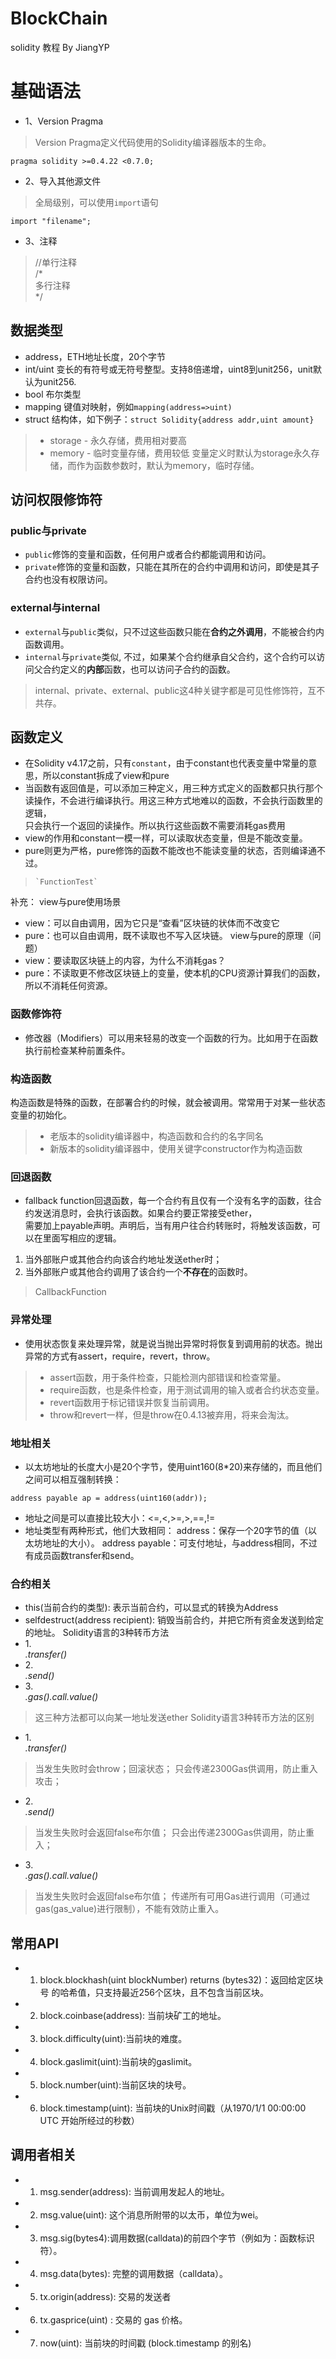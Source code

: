 # BlockChain
solidity 教程 By JiangYP
# 基础语法
* 1、Version Pragma
>Version Pragma定义代码使用的Solidity编译器版本的生命。
```
pragma solidity >=0.4.22 <0.7.0;
```
* 2、导入其他源文件
>全局级别，可以使用`import`语句
````
import "filename";
````
* 3、注释
>//单行注释\
>/*\
>   多行注释\
>*/
## 数据类型
* address，ETH地址长度，20个字节
* int/uint 变长的有符号或无符号整型。支持8倍递增，uint8到unit256，unit默认为unit256.
* bool 布尔类型
* mapping 键值对映射，例如`mapping(address=>uint)`
* struct 结构体，如下例子：`struct Solidity{address addr,uint amount}`
>* storage - 永久存储，费用相对要高
>* memory - 临时变量存储，费用较低
>变量定义时默认为storage永久存储，而作为函数参数时，默认为memory，临时存储。
## 访问权限修饰符
### public与private 
* `public`修饰的变量和函数，任何用户或者合约都能调用和访问。
* `private`修饰的变量和函数，只能在其所在的合约中调用和访问，即使是其子合约也没有权限访问。
### external与internal
* `external`与`public`类似，只不过这些函数只能在**合约之外调用**，不能被合约内函数调用。
* `internal`与`private`类似, 不过，如果某个合约继承自父合约，这个合约可以访问父合约定义的**内部**函数，也可以访问子合约的函数。
> internal、private、external、public这4种关键字都是可见性修饰符，互不共存。

## 函数定义
* 在Solidity v4.17之前，只有`constant`，由于constant也代表变量中常量的意思，所以constant拆成了view和pure
* 当函数有返回值是，可以添加三种定义，用三种方式定义的函数都只执行那个读操作，不会进行编译执行。用这三种方式地难以的函数，不会执行函数里的逻辑，\
只会执行一个返回的读操作。所以执行这些函数不需要消耗gas费用
* view的作用和constant一模一样，可以读取状态变量，但是不能改变量。
* pure则更为严格，pure修饰的函数不能改也不能读变量的状态，否则编译通不过。

> ```
> `FunctionTest`
> ```
补充：
view与pure使用场景
* view：可以自由调用，因为它只是“查看”区块链的状体而不改变它
* pure：也可以自由调用，既不读取也不写入区块链。
view与pure的原理（问题）
* view：要读取区块链上的内容，为什么不消耗gas？
* pure：不读取更不修改区块链上的变量，使本机的CPU资源计算我们的函数，所以不消耗任何资源。
### 函数修饰符
* 修改器（Modifiers）可以用来轻易的改变一个函数的行为。比如用于在函数执行前检查某种前置条件。

### 构造函数
构造函数是特殊的函数，在部署合约的时候，就会被调用。常常用于对某一些状态变量的初始化。
>* 老版本的solidity编译器中，构造函数和合约的名字同名
>* 新版本的solidity编译器中，使用关键字constructor作为构造函数
### 回退函数
* fallback function回退函数，每一个合约有且仅有一个没有名字的函数，往合约发送消息时，会执行该函数。如果合约要正常接受ether，\
需要加上payable声明。声明后，当有用户往合约转账时，将触发该函数，可以在里面写相应的逻辑。
1. 当外部账户或其他合约向该合约地址发送ether时；
2. 当外部账户或其他合约调用了该合约一个**不存在**的函数时。
>CallbackFunction
### 异常处理
* 使用状态恢复来处理异常，就是说当抛出异常时将恢复到调用前的状态。抛出异常的方式有assert，require，revert，throw。
>* assert函数，用于条件检查，只能检测内部错误和检查常量。
>* require函数，也是条件检查，用于测试调用的输入或者合约状态变量。
>* revert函数用于标记错误并恢复当前调用。
>* throw和revert一样，但是throw在0.4.13被弃用，将来会淘汰。

### 地址相关
* 以太坊地址的长度大小是20个字节，使用uint160(8*20)来存储的，而且他们之间可以相互强制转换：
````
address payable ap = address(uint160(addr));
````
* 地址之间是可以直接比较大小：<=,<,>=,>,==,!=
* 地址类型有两种形式，他们大致相同：
address：保存一个20字节的值（以太坊地址的大小）。
address payable：可支付地址，与address相同，不过有成员函数transfer和send。
### 合约相关
* this(当前合约的类型):
表示当前合约，可以显式的转换为Address
* selfdestruct(address recipient):
销毁当前合约，并把它所有资金发送到给定的地址。
Solidity语言的3种转币方法
* 1.<address>.transfer()
* 2.<address>.send()
* 3.<address>.gas().call.value()
>这三种方法都可以向某一地址发送ether
Solidity语言3种转币方法的区别
* 1.<address>.transfer()
>当发生失败时会throw；回滚状态；
>只会传递2300Gas供调用，防止重入攻击；
* 2.<address>.send()
>当发生失败时会返回false布尔值；
>只会出传递2300Gas供调用，防止重入；
* 3.<address>.gas().call.value()
>当发生失败时会返回false布尔值；
>传递所有可用Gas进行调用（可通过gas(gas_value)进行限制），不能有效防止重入。
## 常用API
* 1. block.blockhash(uint blockNumber) returns (bytes32)：返回给定区块号
的哈希值，只支持最近256个区块，且不包含当前区块。
* 2. block.coinbase(address): 当前块矿工的地址。
* 3. block.difficulty(uint):当前块的难度。
* 4. block.gaslimit(uint):当前块的gaslimit。
* 5. block.number(uint):当前区块的块号。
* 6. block.timestamp(uint): 当前块的Unix时间戳（从1970/1/1 00:00:00 UTC
开始所经过的秒数）
## 调用者相关
* 1. msg.sender(address): 当前调用发起人的地址。
* 2. msg.value(uint): 这个消息所附带的以太币，单位为wei。
* 3. msg.sig(bytes4):调用数据(calldata)的前四个字节（例如为：函数标识符）。
* 4. msg.data(bytes): 完整的调用数据（calldata）。
* 5. tx.origin(address): 交易的发送者
* 6. tx.gasprice(uint) : 交易的 gas 价格。
* 7. now(uint): 当前块的时间戳 (block.timestamp 的别名)
















